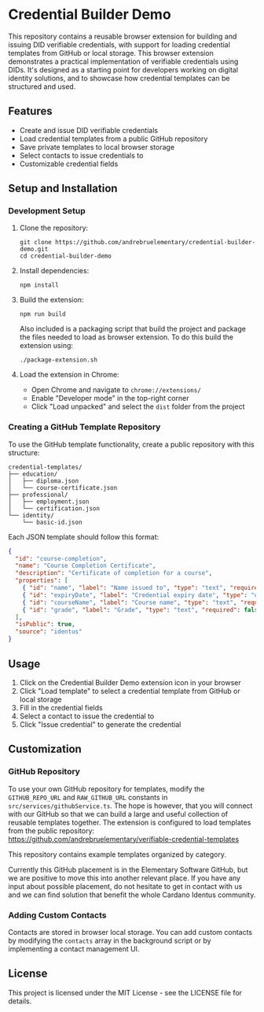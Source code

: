 # Credential Builder Demo

This repository contains a reusable browser extension for building and issuing DID verifiable credentials, with support for loading credential templates from GitHub or local storage. This browser extension demonstrates a practical implementation of verifiable credentials using DIDs. It's designed as a starting point for developers working on digital identity solutions, and to showcase how credential templates can be structured and used.

## Features

- Create and issue DID verifiable credentials
- Load credential templates from a public GitHub repository
- Save private templates to local browser storage
- Select contacts to issue credentials to
- Customizable credential fields

## Setup and Installation

### Development Setup

1. Clone the repository:
   ```
   git clone https://github.com/andrebruelementary/credential-builder-demo.git
   cd credential-builder-demo
   ```

2. Install dependencies:
   ```
   npm install
   ```

3. Build the extension:
   ```
   npm run build
   ```
   Also included is a packaging script that build the project and package the files needed to load as browser extension. To do this build the extension using:
   ```
   ./package-extension.sh
   ```

4. Load the extension in Chrome:
   - Open Chrome and navigate to `chrome://extensions/`
   - Enable "Developer mode" in the top-right corner
   - Click "Load unpacked" and select the `dist` folder from the project

### Creating a GitHub Template Repository

To use the GitHub template functionality, create a public repository with this structure:

```
credential-templates/
├── education/
│   ├── diploma.json
│   └── course-certificate.json
├── professional/
│   ├── employment.json
│   └── certification.json
└── identity/
    └── basic-id.json
```

Each JSON template should follow this format:

```json
{
  "id": "course-completion",
  "name": "Course Completion Certificate",
  "description": "Certificate of completion for a course",
  "properties": [
    { "id": "name", "label": "Name issued to", "type": "text", "required": true },
    { "id": "expiryDate", "label": "Credential expiry date", "type": "date", "required": false },
    { "id": "courseName", "label": "Course name", "type": "text", "required": true },
    { "id": "grade", "label": "Grade", "type": "text", "required": false }
  ],
  "isPublic": true,
  "source": "identus"
}
```

## Usage

1. Click on the Credential Builder Demo extension icon in your browser
2. Click "Load template" to select a credential template from GitHub or local storage
3. Fill in the credential fields
4. Select a contact to issue the credential to
5. Click "Issue credential" to generate the credential

## Customization

### GitHub Repository

To use your own GitHub repository for templates, modify the `GITHUB_REPO_URL` and `RAW_GITHUB_URL` constants in `src/services/githubService.ts`.
The hope is however, that you will connect with our GitHub so that we can build a large and useful collection of reusable templates together.
The extension is configured to load templates from the public repository:
https://github.com/andrebruelementary/verifiable-credential-templates

This repository contains example templates organized by category.

Currently this GitHub placement is in the Elementary Software GitHub, but we are positive to move this into another relevant place. If you have any input about possible placement, do not hesitate to get in contact with us and we can find solution that benefit the whole Cardano Identus community.

### Adding Custom Contacts

Contacts are stored in browser local storage. You can add custom contacts by modifying the `contacts` array in the background script or by implementing a contact management UI.

## License

This project is licensed under the MIT License - see the LICENSE file for details.